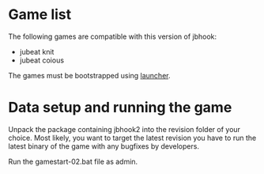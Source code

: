 # Game list

The following games are compatible with this version of jbhook:
* jubeat knit
* jubeat coious

The games must be bootstrapped using [launcher](../launcher.md).

# Data setup and running the game

Unpack the package containing jbhook2 into the revision folder of your choice.
Most likely, you want to target the latest revision you have to run the latest
binary of the game with any bugfixes by developers.

Run the gamestart-02.bat file as admin.

